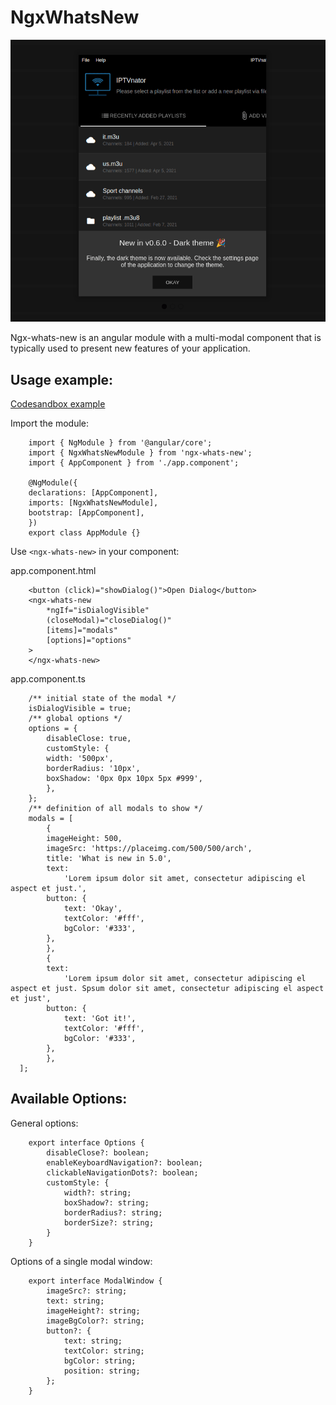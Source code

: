 # NgxWhatsNew

![ngx-whats-new screencast](screencast.gif)

Ngx-whats-new is an angular module with a multi-modal component that is typically used to present new features of your application.

## Usage example:

[Codesandbox example](https://codesandbox.io/s/ngx-whats-new-demo-nxc8b?file=/src/main.ts)

Import the module:

```
    import { NgModule } from '@angular/core';
    import { NgxWhatsNewModule } from 'ngx-whats-new';
    import { AppComponent } from './app.component';

    @NgModule({
    declarations: [AppComponent],
    imports: [NgxWhatsNewModule],
    bootstrap: [AppComponent],
    })
    export class AppModule {}
```

Use `<ngx-whats-new>` in your component:

app.component.html
```
    <button (click)="showDialog()">Open Dialog</button>
    <ngx-whats-new
        *ngIf="isDialogVisible"
        (closeModal)="closeDialog()"
        [items]="modals"
        [options]="options"
    >
    </ngx-whats-new>
```


app.component.ts
```
    /** initial state of the modal */
    isDialogVisible = true;
    /** global options */
    options = {
        disableClose: true,
        customStyle: {
        width: '500px',
        borderRadius: '10px',
        boxShadow: '0px 0px 10px 5px #999',
        },
    };
    /** definition of all modals to show */
    modals = [
        {
        imageHeight: 500,
        imageSrc: 'https://placeimg.com/500/500/arch',
        title: 'What is new in 5.0',
        text:
            'Lorem ipsum dolor sit amet, consectetur adipiscing el aspect et just.',
        button: {
            text: 'Okay',
            textColor: '#fff',
            bgColor: '#333',
        },
        },
        {
        text:
            'Lorem ipsum dolor sit amet, consectetur adipiscing el aspect et just. Spsum dolor sit amet, consectetur adipiscing el aspect et just',
        button: {
            text: 'Got it!',
            textColor: '#fff',
            bgColor: '#333',
        },
        },
  ];
```

## Available Options:

General options:

```
    export interface Options {
        disableClose?: boolean;
        enableKeyboardNavigation?: boolean;
        clickableNavigationDots?: boolean;
        customStyle: {
            width?: string;
            boxShadow?: string;
            borderRadius?: string;
            borderSize?: string;
        }
    }
```

Options of a single modal window:

```
    export interface ModalWindow {
        imageSrc?: string;
        text: string;
        imageHeight?: string;
        imageBgColor?: string;
        button?: {
            text: string;
            textColor: string;
            bgColor: string;
            position: string;
        };
    }
```